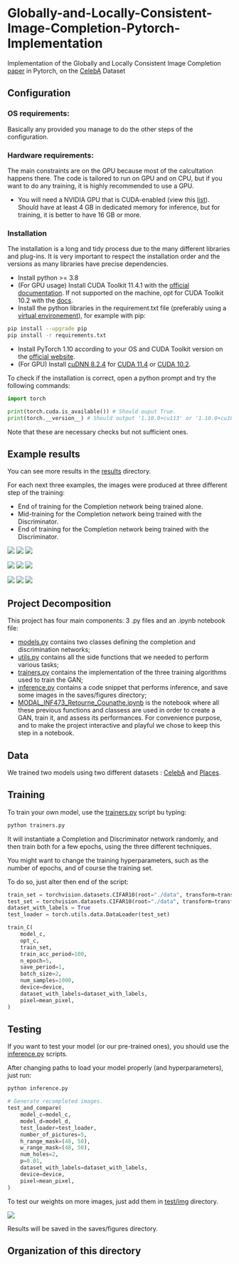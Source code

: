 # Globally-and-Locally-Consistent-Image-Completion-Pytorch-Implementation
Implementation of the Globally and Locally Consistent Image Completion [paper](http://dx.doi.org/10.1145/3072959.3073659) in Pytorch, on the [CelebA](https://mmlab.ie.cuhk.edu.hk/projects/CelebA.html) Dataset

## Configuration
### OS requirements: 

Basically any provided you manage to do the other steps of the configuration.

### Hardware requirements:

The main constraints are on the GPU because most of the calcultation happens there. The code is tailored to run on GPU and on CPU, but if you want to do any training, it is highly recommended to use a GPU.

- You will need a NVIDIA GPU that is CUDA-enabled (view this [list](https://developer.nvidia.com/cuda-gpus)). Should have at least 4 GB in dedicated memory for inference, but for training, it is better to have 16 GB or more.


### Installation

The installation is a long and tidy process due to the many different libraries and plug-ins. It is very important to respect the installation order and the versions as many libraries have precise dependencies.

- Install python >= 3.8
- (For GPU usage) Install CUDA Toolkit 11.4.1 with the [official documentation](https://docs.nvidia.com/cuda/archive/11.4.1/). If not supported on the machine, opt for CUDA Toolkit 10.2 with the [docs](https://docs.nvidia.com/cuda/archive/10.2/).
- Install the python libraries in the requirement.txt file (preferably using a [virtual environement](https://docs.python.org/3.8/library/venv.html)), for example with pip:
```sh
pip install --upgrade pip
pip install -r requirements.txt
```
- Install PyTorch 1.10 according to your OS and CUDA Toolkit version on the [official website](https://pytorch.org/).
- (For GPU) Install [cuDNN 8.2.4](https://docs.nvidia.com/deeplearning/cudnn/archives/cudnn-824/install-guide/index.html) for [CUDA 11.4](https://developer.nvidia.com/rdp/cudnn-archive#a-collapse824-114) or [CUDA 10.2](https://developer.nvidia.com/rdp/cudnn-archive#a-collapse824-102).

To check if the installation is correct, open a python prompt and try the following commands:

```python
import torch

print(torch.cuda.is_available()) # Should ouput True.
print(torch.__version__) # Should output '1.10.0+cu113' or '1.10.0+cu102'
```

Note that these are necessary checks but not sufficient ones.


## Example results

You can see more results in the [results](/results) directory.

For each next three examples, the images were produced at three different step of the training:

- End of training for the Completion network being trained alone.
- Mid-training for the Completion network being trained with the Discriminator.
- End of training for the Completion network being trained with the Discriminator.


![](results/comple1.png)
![](results/cdm1.png)
![](results/cdf1.png)

![](results/comple2.png)
![](results/cdm2.png)
![](results/cdf2.png)

![](results/comple3.png)
![](results/cdm3.png)
![](results/cdf3.png)


## Project Decomposition

This project has four main components: 3 .py files and an .ipynb notebook file:
- [models.py](scripts/models.py) contains two classes defining the completion and discrimination networks;
- [utils.py](scripts/utils.py) contains all the side functions that we needed to perform various tasks;
- [trainers.py](scripts/trainers.py) contains the implementation of the three training algorithms used to train the GAN;
- [inference.py](scripts/inference.py) contains a code snippet that performs inference, and save some images in the saves/figures directory;
- [MODAL_INF473_Retourne_Counathe.ipynb](notebook/MODAL_INF473_Retourne_Counathe.ipynb) is the notebook where all these previous functions and classess are used in order to create a GAN, train it, and assess its performances. For convenience purpose, and to make the project interactive and playful we chose to keep this step in a notebook.

## Data

We trained two models using two different datasets : [CelebA](https://mmlab.ie.cuhk.edu.hk/projects/CelebA.html) and [Places](http://places2.csail.mit.edu/).

## Training

To train your own model, use the [trainers.py](trainers.py) script bu typing:


```sh
python trainers.py
```

It will instantiate a Completion and Discriminator network randomly, and then train both for a few epochs, using the three different techniques.

You might want to change the training hyperparameters, such as the number of epochs, and of course the training set.

To do so, just alter then end of the script: 

```python
train_set = torchvision.datasets.CIFAR10(root="./data", transform=transform, train=True, download=True)
test_set = torchvision.datasets.CIFAR10(root="./data", transform=transform, train=False, download=True)
dataset_with_labels = True
test_loader = torch.utils.data.DataLoader(test_set)
```

```python
train_C(
    model_c,
    opt_c,
    train_set,
    train_acc_period=100,
    n_epoch=5,
    save_period=1,
    batch_size=2,
    num_samples=1000,
    device=device,
    dataset_with_labels=dataset_with_labels,
    pixel=mean_pixel,
)
```

## Testing

If you want to test your model (or our pre-trained ones), you should use the [inference.py](inference.py) scripts.

After changing paths to load your model properly (and hyperparameters), just run:

```sh
python inference.py
```


```python
# Generate recompleted images.
test_and_compare(
    model_c=model_c,
    model_d=model_d,
    test_loader=test_loader,
    number_of_pictures=5,
    h_range_mask=(48, 50),
    w_range_mask=(48, 50),
    num_holes=2,
    p=0.01,
    dataset_with_labels=dataset_with_labels,
    device=device,
    pixel=mean_pixel,
)
```

To test our weights on more images, just add them in [test/img](test/img) directory.

![](test/img/img_test1.jpg)


Results will be saved in the saves/figures directory.
## Organization of this directory
